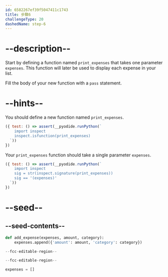 ```yaml
---
id: 6582267ef39f5047411c1743
title: 步驟6
challengeType: 20
dashedName: step-6
---
```


# --description--

Start by defining a function named `print_expenses` that takes one parameter `expenses`. This function will later be used to display each expense in your list.

Fill the body of your new function with a `pass` statement.

# --hints--

You should define a new function named `print_expenses`.

```js
({ test: () => assert(__pyodide.runPython(`
    import inspect    
    inspect.isfunction(print_expenses)
  `))
})
```

Your `print_expenses` function should take a single parameter `expenses`.

```js
({ test: () => assert(__pyodide.runPython(`
    import inspect    
    sig = str(inspect.signature(print_expenses))
    sig == '(expenses)'
  `))
})
```

# --seed--

## --seed-contents--

```py
def add_expense(expenses, amount, category):
    expenses.append({'amount': amount, 'category': category})

--fcc-editable-region--

--fcc-editable-region--

expenses = []
```
